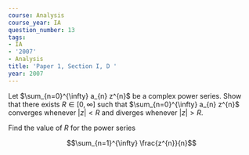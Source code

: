 ```yaml
---
course: Analysis
course_year: IA
question_number: 13
tags:
- IA
- '2007'
- Analysis
title: 'Paper 1, Section I, D '
year: 2007
---
```




Let $\sum_{n=0}^{\infty} a_{n} z^{n}$ be a complex power series. Show that there exists $R \in[0, \infty]$ such that $\sum_{n=0}^{\infty} a_{n} z^{n}$ converges whenever $|z|<R$ and diverges whenever $|z|>R$.

Find the value of $R$ for the power series

$$\sum_{n=1}^{\infty} \frac{z^{n}}{n}$$